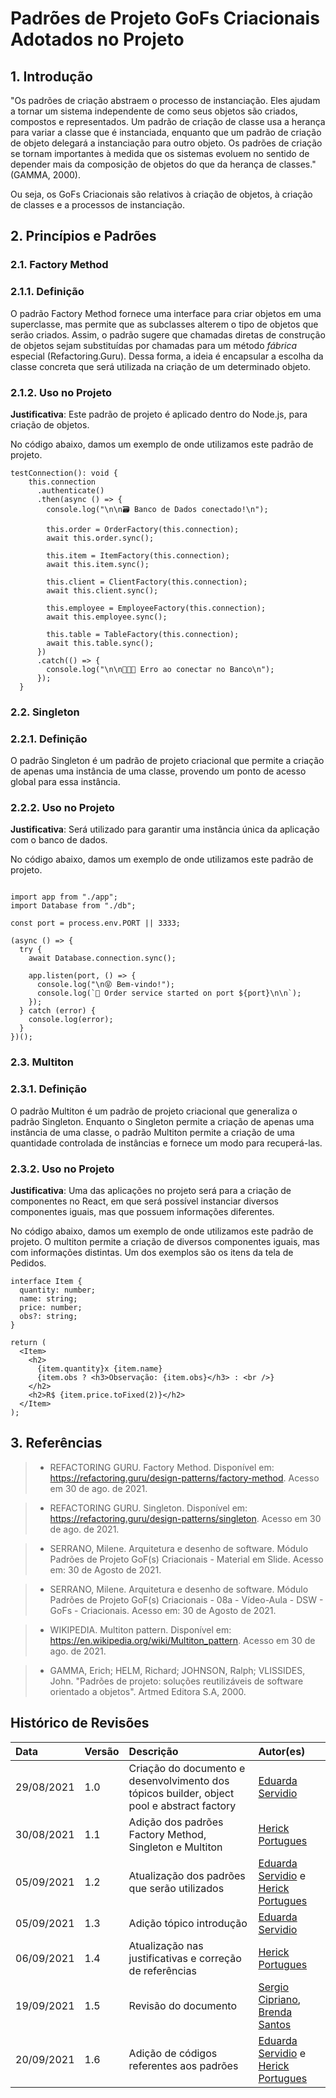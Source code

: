 # Padrões de Projeto GoFs Criacionais Adotados no Projeto

## 1. Introdução
"Os padrões de criação abstraem o processo de instanciação. Eles ajudam a tornar um sistema
independente de como seus objetos são criados, compostos e representados. Um padrão de
criação de classe usa a herança para variar a classe que é instanciada, enquanto que um
padrão de criação de objeto delegará a instanciação para outro objeto. Os padrões
de criação se tornam importantes à medida que os sistemas evoluem no sentido de depender
mais da composição de objetos do que da herança de classes." (GAMMA, 2000).

Ou seja, os GoFs Criacionais são relativos à criação de objetos, à criação de classes e a
processos de instanciação.

## 2. Princípios e Padrões

### 2.1. Factory Method
### 2.1.1. Definição

O padrão Factory Method fornece uma interface para criar objetos em uma superclasse, 
mas permite que as subclasses alterem o tipo de objetos que serão criados. Assim, o padrão
sugere que chamadas diretas de construção de objetos sejam substituídas por chamadas
para um método *fábrica* especial (Refactoring.Guru). Dessa forma, a ideia é encapsular
a escolha da classe concreta que será utilizada na criação de um determinado objeto.

### 2.1.2. Uso no Projeto

**Justificativa**: Este padrão de projeto é aplicado dentro do Node.js, para criação de objetos. 

No código abaixo, damos um exemplo de onde utilizamos este padrão de projeto.

```
testConnection(): void {
    this.connection
      .authenticate()
      .then(async () => {
        console.log("\n\n🗃️ Banco de Dados conectado!\n");

        this.order = OrderFactory(this.connection);
        await this.order.sync();

        this.item = ItemFactory(this.connection);
        await this.item.sync();

        this.client = ClientFactory(this.connection);
        await this.client.sync();

        this.employee = EmployeeFactory(this.connection);
        await this.employee.sync();

        this.table = TableFactory(this.connection);
        await this.table.sync();
      })
      .catch(() => {
        console.log("\n\n😵‍💫❌ Erro ao conectar no Banco\n");
      });
  }
```
### 2.2. Singleton
### 2.2.1. Definição

O padrão Singleton é um padrão de projeto criacional que permite a criação de apenas uma
instância de uma classe, provendo um ponto de acesso global para essa instância.

### 2.2.2. Uso no Projeto

**Justificativa**: Será utilizado para garantir uma instância única da aplicação com o banco de dados.

No código abaixo, damos um exemplo de onde utilizamos este padrão de projeto.

```

import app from "./app";
import Database from "./db";

const port = process.env.PORT || 3333;

(async () => {
  try {
    await Database.connection.sync();

    app.listen(port, () => {
      console.log("\n😝 Bem-vindo!");
      console.log(`🚀 Order service started on port ${port}\n\n`);
    });
  } catch (error) {
    console.log(error);
  }
})();

```

### 2.3. Multiton

### 2.3.1. Definição

O padrão Multiton é um padrão de projeto criacional que generaliza o padrão Singleton. Enquanto
o Singleton permite a criação de apenas uma instância de uma classe, o padrão Multiton permite
a criação de uma quantidade controlada de instâncias e fornece um modo para recuperá-las.

### 2.3.2. Uso no Projeto

**Justificativa**: Uma das aplicações no projeto será para a criação de componentes no React, em que será possível instanciar diversos componentes iguais, mas que possuem informações diferentes.

No código abaixo, damos um exemplo de onde utilizamos este padrão de projeto.
O multiton permite a criação de diversos componentes iguais, mas com informações
distintas. Um dos exemplos são os itens da tela de Pedidos.

```
interface Item {
  quantity: number;
  name: string;
  price: number;
  obs?: string;
}
```

```
return (
  <Item>
    <h2>
      {item.quantity}x {item.name}
      {item.obs ? <h3>Observação: {item.obs}</h3> : <br />}
    </h2>
    <h2>R$ {item.price.toFixed(2)}</h2>
  </Item>
);
```

## 3. Referências

> - REFACTORING GURU. Factory Method. Disponível em: <https://refactoring.guru/design-patterns/factory-method>. Acesso em 30 de ago. de 2021.

> - REFACTORING GURU. Singleton. Disponível em: <https://refactoring.guru/design-patterns/singleton>. Acesso em 30 de ago. de 2021.

> - SERRANO, Milene. Arquitetura e desenho de software. Módulo Padrões de Projeto GoF(s) Criacionais - Material em Slide. Acesso em: 30 de Agosto de 2021.

> - SERRANO, Milene. Arquitetura e desenho de software. Módulo Padrões de Projeto GoF(s) Criacionais - 08a - Vídeo-Aula - DSW - GoFs - Criacionais. Acesso em: 30 de Agosto de 2021.

> - WIKIPEDIA. Multiton pattern. Disponível em: <https://en.wikipedia.org/wiki/Multiton_pattern>. Acesso em 30 de ago. de 2021.

> - GAMMA, Erich; HELM, Richard; JOHNSON, Ralph; VLISSIDES, John. "Padrões de projeto: soluções reutilizáveis de software orientado a objetos". Artmed Editora S.A, 2000.

## Histórico de Revisões

|    Data    | Versão | Descrição       | Autor(es)     |
| :--------- | :----- | :-------------- | :------------ |
| 29/08/2021 | 1.0    | Criação do documento e desenvolvimento dos tópicos builder, object pool e abstract factory     | [Eduarda Servidio](https://github.com/ServideoEC)           |
| 30/08/2021 | 1.1    | Adição dos padrões Factory Method, Singleton e Multiton | [Herick Portugues](https://github.com/herickport) |
| 05/09/2021 | 1.2    | Atualização dos padrões que serão utilizados | [Eduarda Servidio](https://github.com/ServideoEC) e [Herick Portugues](https://github.com/herickport) |
| 05/09/2021 | 1.3    | Adição tópico introdução | [Eduarda Servidio](https://github.com/ServideoEC) |
| 06/09/2021 | 1.4    | Atualização nas justificativas e correção de referências | [Herick Portugues](https://github.com/herickport) |
| 19/09/2021 | 1.5    | Revisão do documento | [Sergio Cipriano](https://github.com/sergiosacj), [Brenda Santos](https://github.com/brendavsantos) |
| 20/09/2021 | 1.6    | Adição de códigos referentes aos padrões | [Eduarda Servidio](https://github.com/ServideoEC) e  [Herick Portugues](https://github.com/herickport)|
